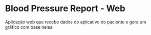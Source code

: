 # Blood Pressure Report - Web

Aplicação web que recebe dados do aplicativo do paciente e gera um gráfico com base neles.

